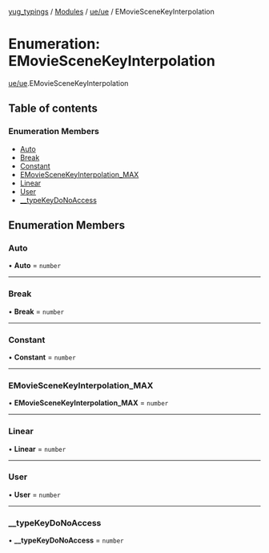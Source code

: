 [yug_typings](../README.md) / [Modules](../modules.md) / [ue/ue](../modules/ue_ue.md) / EMovieSceneKeyInterpolation

# Enumeration: EMovieSceneKeyInterpolation

[ue/ue](../modules/ue_ue.md).EMovieSceneKeyInterpolation

## Table of contents

### Enumeration Members

- [Auto](ue_ue.EMovieSceneKeyInterpolation.md#auto)
- [Break](ue_ue.EMovieSceneKeyInterpolation.md#break)
- [Constant](ue_ue.EMovieSceneKeyInterpolation.md#constant)
- [EMovieSceneKeyInterpolation\_MAX](ue_ue.EMovieSceneKeyInterpolation.md#emoviescenekeyinterpolation_max)
- [Linear](ue_ue.EMovieSceneKeyInterpolation.md#linear)
- [User](ue_ue.EMovieSceneKeyInterpolation.md#user)
- [\_\_typeKeyDoNoAccess](ue_ue.EMovieSceneKeyInterpolation.md#__typekeydonoaccess)

## Enumeration Members

### Auto

• **Auto** = `number`

___

### Break

• **Break** = `number`

___

### Constant

• **Constant** = `number`

___

### EMovieSceneKeyInterpolation\_MAX

• **EMovieSceneKeyInterpolation\_MAX** = `number`

___

### Linear

• **Linear** = `number`

___

### User

• **User** = `number`

___

### \_\_typeKeyDoNoAccess

• **\_\_typeKeyDoNoAccess** = `number`
